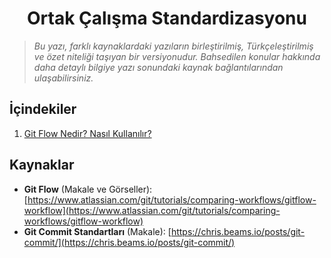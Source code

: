 <h1 align="center">Ortak Çalışma Standardizasyonu</h1>

> _Bu yazı, farklı kaynaklardaki yazıların birleştirilmiş, Türkçeleştirilmiş ve özet niteliği taşıyan bir versiyonudur. Bahsedilen konular hakkında daha detaylı bilgiye yazı sonundaki kaynak bağlantılarından ulaşabilirsiniz._

## İçindekiler

1. [Git Flow Nedir? Nasıl Kullanılır?](https://github.com/ilkaydnc/collaboratio-standardization/blob/main/Git/git-flow.md)

## Kaynaklar

- **Git Flow** (Makale ve Görseller): [https://www.atlassian.com/git/tutorials/comparing-workflows/gitflow-workflow](https://www.atlassian.com/git/tutorials/comparing-workflows/gitflow-workflow)
- **Git Commit Standartları** (Makale): [https://chris.beams.io/posts/git-commit/](https://chris.beams.io/posts/git-commit/)
